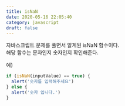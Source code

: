 ```yaml
---
title: isNaN
date: 2020-05-16 22:05:40
category: javascript
draft: false
---
```


자바스크립트 문제를 풀면서 알게된 isNaN 함수이다. <br>
해당 함수는 문자인지 숫자인지 확인해준다.

예)

```javascript
if (isNaN(inputValue) == true) {
  alert('숫자를 입력해주세요')
} else {
  alert('숫자 입니다.')
}
```
